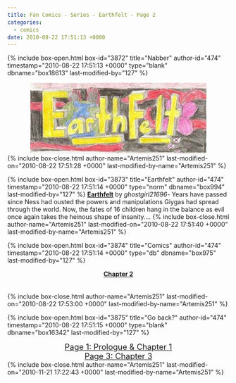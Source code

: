 ```yaml
---
title: Fan Comics - Series - Earthfelt - Page 2
categories:
  - comics
date: 2010-08-22 17:51:13 +0000
---
```

{% include box-open.html box-id="3872" title="Nabber" author-id="474" timestamp="2010-08-22 17:51:13 +0000" type="blank" dbname="box18613" last-modified-by="127" %}
<center><img src="/comics/series/earthfelt/earthfeltbanner.jpg" /></center>
{% include box-close.html author-name="Artemis251" last-modified-on="2010-08-22 17:51:28 +0000" last-modified-by-name="Artemis251" %}

{% include box-open.html box-id="3873" title="Earthfelt" author-id="474" timestamp="2010-08-22 17:51:14 +0000" type="norm" dbname="box994" last-modified-by="127" %}
<b><u>Earthfelt</u></b> by <i>ghostgirl21696</i>- Years have passed since Ness had ousted the powers and manipulations Giygas had spread through the world. Now, the fates of 16 children hang in the balance as evil once again takes the heinous shape of insanity....
{% include box-close.html author-name="Artemis251" last-modified-on="2010-08-22 17:51:40 +0000" last-modified-by-name="Artemis251" %}

{% include box-open.html box-id="3874" title="Comics" author-id="474" timestamp="2010-08-22 17:51:14 +0000" type="db" dbname="box975" last-modified-by="127" %}
<center><b><u>Chapter 2</u></b></center>
<br /><br />
<center><navigator search="`Content` LIKE 'earthfelt3%'" display="no" quantity="150" section="description" /><displaytor mode="twocolumnlist" /></center>
{% include box-close.html author-name="Artemis251" last-modified-on="2010-08-22 17:53:00 +0000" last-modified-by-name="Artemis251" %}

{% include box-open.html box-id="3875" title="Go back?" author-id="474" timestamp="2010-08-22 17:51:15 +0000" type="blank" dbname="box16342" last-modified-by="127" %}
<center>
<a href="http://starmen.net/comics/series/earthfelt/index.php"><font size="4">Page 1: Prologue & Chapter 1</font></a><br />
<a href="http://starmen.net/comics/series/earthfelt/index3.php"><font size="4">Page 3: Chapter 3</font></a><br />
</center>
{% include box-close.html author-name="Artemis251" last-modified-on="2010-11-21 17:22:43 +0000" last-modified-by-name="Artemis251" %}

